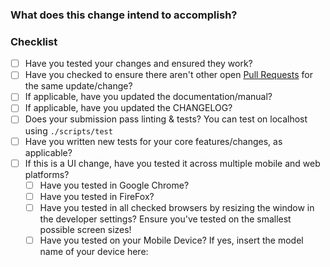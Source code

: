 ### What does this change intend to accomplish?


### Checklist

* [ ] Have you tested your changes and ensured they work?
* [ ] Have you checked to ensure there aren't other open [Pull Requests](../../../pulls) for the same update/change?
* [ ] If applicable, have you updated the documentation/manual?
* [ ] If applicable, have you updated the CHANGELOG?
* [ ] Does your submission pass linting & tests? You can test on localhost using `./scripts/test`
* [ ] Have you written new tests for your core features/changes, as applicable?
* [ ] If this is a UI change, have you tested it across multiple mobile and web platforms?
  - [ ] Have you tested in Google Chrome?
  - [ ] Have you tested in FireFox?
  - [ ] Have you tested in all checked browsers by resizing the window in the developer settings? Ensure you've tested on the smallest possible screen sizes!
  - [ ] Have you tested on your Mobile Device? If yes, insert the model name of your device here: <!-- INSERT HERE -->

<!-- You can erase any parts of this template not applicable to your Pull Request. -->
